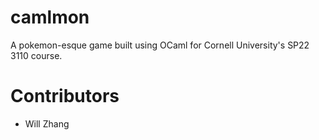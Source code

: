 # camlmon
A pokemon-esque game built using OCaml for Cornell University's SP22 3110 course. 

# Contributors 
- Will Zhang
